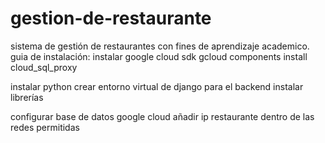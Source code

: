 # gestion-de-restaurante
sistema de gestión de restaurantes con fines de aprendizaje academico.
guia de instalación:
instalar google cloud sdk
gcloud components install cloud_sql_proxy


instalar python
crear entorno virtual de django para el backend
instalar librerías

configurar base de datos google cloud
añadir ip restaurante dentro de las redes permitidas


